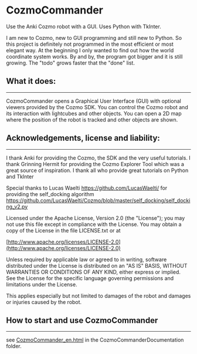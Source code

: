 # CozmoCommander
Use the Anki Cozmo robot with a GUI. Uses Python with TkInter.

I am new to Cozmo, new to GUI programming and still new to Python. 
So this project is definitely not programmed in the most efficient or most elegant way. 
At the beginning I only wanted to find out how the world coordinate system works. 
By and by, the program got bigger and it is still growing. The "todo" grows faster that the "done" list. 

## What it does:
*************
CozmoCommander opens a Graphical User Interface (GUI) with optional viewers provided by the Cozmo SDK. 
You can control the Cozmo robot and its interaction with lightcubes and other objects. 
You can open a 2D map where the position of the robot is tracked and other objects are shown. 

## Acknowledgements, license and liability:
****************************************
I thank Anki for providing the Cozmo, the SDK and the very useful tutorials. 
I thank Grinning Hermit for providing the Cozmo Explorer Tool which was a great source of inspiration. 
I thank all who provide great tutorials on Python and TkInter

Special thanks to Lucas Waelti https://github.com/LucasWaelti/ for providing the self_docking algorithm https://github.com/LucasWaelti/Cozmo/blob/master/self_docking/self_docking_v2.py 

Licensed under the Apache License, Version 2.0 (the "License");
you may not use this file except in compliance with the License.
You may obtain a copy of the License in the file LICENSE.txt or at

[http://www.apache.org/licenses/LICENSE-2.0](http://www.apache.org/licenses/LICENSE-2.0)

Unless required by applicable law or agreed to in writing, software
distributed under the License is distributed on an "AS IS" BASIS,
WITHOUT WARRANTIES OR CONDITIONS OF ANY KIND, either express or implied.
See the License for the specific language governing permissions and
limitations under the License.

This applies especially but not limited to damages of the robot 
and damages or injuries caused by the robot. 

## How to start and use CozmoCommander
*************************************
see [CozmoCommander_en.html](https://cozmobotics.github.io/CozmoCommander/CozmoCommanderDocumentation/CozmoCommander_en.html) in the CozmoCommanderDocumentation folder. 

